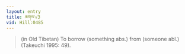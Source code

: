 ```yaml
---
layout: entry
title: ཆགས་√3
vid: Hill:0485
---
```

> (in Old Tibetan) To borrow (something abs.) from (someone abl.) (Takeuchi 1995: 49).
